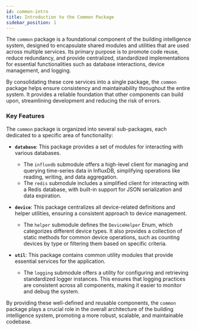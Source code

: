 ```yaml
---
id: common-intro
title: Introduction to the Common Package
sidebar_position: 1
---
```


The `common` package is a foundational component of the building intelligence system, designed to encapsulate shared modules and utilities that are used across multiple services. Its primary purpose is to promote code reuse, reduce redundancy, and provide centralized, standardized implementations for essential functionalities such as database interactions, device management, and logging.

By consolidating these core services into a single package, the `common` package helps ensure consistency and maintainability throughout the entire system. It provides a reliable foundation that other components can build upon, streamlining development and reducing the risk of errors.

### Key Features

The `common` package is organized into several sub-packages, each dedicated to a specific area of functionality:

- **`database`**: This package provides a set of modules for interacting with various databases.
  - The `influxdb` submodule offers a high-level client for managing and querying time-series data in InfluxDB, simplifying operations like reading, writing, and data aggregation.
  - The `redis` submodule includes a simplified client for interacting with a Redis database, with built-in support for JSON serialization and data expiration.

- **`device`**: This package centralizes all device-related definitions and helper utilities, ensuring a consistent approach to device management.
  - The `helper` submodule defines the `DeviceHelper` Enum, which categorizes different device types. It also provides a collection of static methods for common device operations, such as counting devices by type or filtering them based on specific criteria.

- **`util`**: This package contains common utility modules that provide essential services for the application.
  - The `logging` submodule offers a utility for configuring and retrieving standardized logger instances. This ensures that logging practices are consistent across all components, making it easier to monitor and debug the system.

By providing these well-defined and reusable components, the `common` package plays a crucial role in the overall architecture of the building intelligence system, promoting a more robust, scalable, and maintainable codebase.